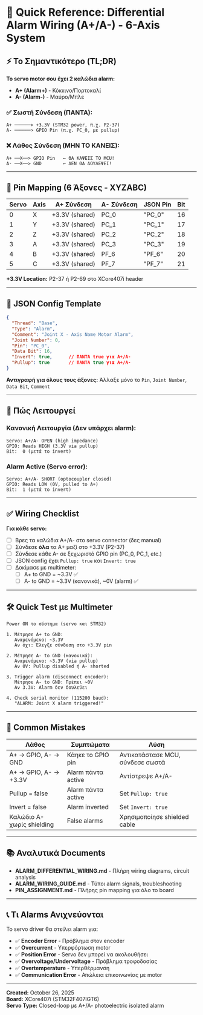 # 📌 Quick Reference: Differential Alarm Wiring (A+/A-) - 6-Axis System

## ⚡ Το Σημαντικότερο (TL;DR)

**Το servo motor σου έχει 2 καλώδια alarm:**
- **A+ (Alarm+)** - Κόκκινο/Πορτοκαλί
- **A- (Alarm-)** - Μαύρο/Μπλε

### ✅ Σωστή Σύνδεση (ΠΑΝΤΑ):
```
A+ ──────> +3.3V (STM32 power, π.χ. P2-37)
A- ──────> GPIO Pin (π.χ. PC_0, με pullup)
```

### ❌ Λάθος Σύνδεση (ΜΗΝ ΤΟ ΚΑΝΕΙΣ):
```
A+ ──X──> GPIO Pin   ← ΘΑ ΚΑΨΕΙΣ ΤΟ MCU!
A- ──X──> GND        ← ΔΕΝ ΘΑ ΔΟΥΛΕΨΕΙ!
```

---

## 🔌 Pin Mapping (6 Άξονες - XYZABC)

| Servo | Axis | A+ Σύνδεση | A- Σύνδεση | JSON Pin | Bit |
|-------|------|------------|------------|----------|-----|
| 0 | X | +3.3V (shared) | PC_0 | "PC_0" | 16 |
| 1 | Y | +3.3V (shared) | PC_1 | "PC_1" | 17 |
| 2 | Z | +3.3V (shared) | PC_2 | "PC_2" | 18 |
| 3 | A | +3.3V (shared) | PC_3 | "PC_3" | 19 |
| 4 | B | +3.3V (shared) | PF_6 | "PF_6" | 20 |
| 5 | C | +3.3V (shared) | PF_7 | "PF_7" | 21 |

**+3.3V Location:** P2-37 ή P2-69 στο XCore407i header

---

## 📝 JSON Config Template

```json
{
  "Thread": "Base",
  "Type": "Alarm",
  "Comment": "Joint X - Axis Name Motor Alarm",
  "Joint Number": 0,
  "Pin": "PC_0",
  "Data Bit": 16,
  "Invert": true,      // ΠΑΝΤΑ true για A+/A-
  "Pullup": true       // ΠΑΝΤΑ true για A+/A-
}
```

**Αντιγραφή για όλους τους άξονες:** Άλλαξε μόνο το `Pin`, `Joint Number`, `Data Bit`, `Comment`

---

## 🔧 Πώς Λειτουργεί

### Κανονική Λειτουργία (Δεν υπάρχει alarm):
```
Servo: A+/A- OPEN (high impedance)
GPIO: Reads HIGH (3.3V via pullup)
Bit:  0 (μετά το invert)
```

### Alarm Active (Servo error):
```
Servo: A+/A- SHORT (optocoupler closed)
GPIO: Reads LOW (0V, pulled to A+)
Bit:  1 (μετά το invert)
```

---

## ✅ Wiring Checklist

**Για κάθε servo:**

- [ ] Βρες τα καλώδια A+/A- στο servo connector (δες manual)
- [ ] Σύνδεσε **όλα** τα A+ μαζί στο +3.3V (P2-37)
- [ ] Σύνδεσε κάθε A- σε ξεχωριστό GPIO pin (PC_0, PC_1, etc.)
- [ ] JSON config έχει `Pullup: true` και `Invert: true`
- [ ] Δοκίμασε με multimeter:
  - [ ] A+ to GND = ~3.3V ✅
  - [ ] A- to GND = ~3.3V (κανονικά), ~0V (alarm) ✅

---

## 🛠️ Quick Test με Multimeter

```
Power ON το σύστημα (servo και STM32)

1. Μέτρησε A+ to GND:
   Αναμενόμενο: ~3.3V
   Αν όχι: Έλεγξε σύνδεση στο +3.3V pin

2. Μέτρησε A- to GND (κανονικά):
   Αναμενόμενο: ~3.3V (via pullup)
   Αν 0V: Pullup disabled ή A- shorted

3. Trigger alarm (disconnect encoder):
   Μέτρησε A- to GND: Πρέπει ~0V
   Αν 3.3V: Alarm δεν δουλεύει

4. Check serial monitor (115200 baud):
   "ALARM: Joint X alarm triggered!"
```

---

## 🚨 Common Mistakes

| Λάθος | Συμπτώματα | Λύση |
|-------|------------|------|
| A+ → GPIO, A- → GND | Κάηκε το GPIO pin | Αντικατάστασε MCU, σύνδεσε σωστά |
| A+ → GPIO, A- → +3.3V | Alarm πάντα active | Αντίστρεψε A+/A- |
| Pullup = false | Alarm πάντα active | Set `Pullup: true` |
| Invert = false | Alarm inverted | Set `Invert: true` |
| Καλώδιο A- χωρίς shielding | False alarms | Χρησιμοποίησε shielded cable |

---

## 📚 Αναλυτικά Documents

- **ALARM_DIFFERENTIAL_WIRING.md** - Πλήρη wiring diagrams, circuit analysis
- **ALARM_WIRING_GUIDE.md** - Τύποι alarm signals, troubleshooting
- **PIN_ASSIGNMENT.md** - Πλήρης pin mapping για όλο το board

---

## 📞 Τι Alarms Ανιχνεύονται

Το servo driver θα στείλει alarm για:

- ✅ **Encoder Error** - Πρόβλημα στον encoder
- ✅ **Overcurrent** - Υπερφόρτωση motor
- ✅ **Position Error** - Servo δεν μπορεί να ακολουθήσει
- ✅ **Overvoltage/Undervoltage** - Πρόβλημα τροφοδοσίας
- ✅ **Overtemperature** - Υπερθέρμανση
- ✅ **Communication Error** - Απώλεια επικοινωνίας με motor

---

**Created:** October 26, 2025  
**Board:** XCore407i (STM32F407IGT6)  
**Servo Type:** Closed-loop με A+/A- photoelectric isolated alarm

